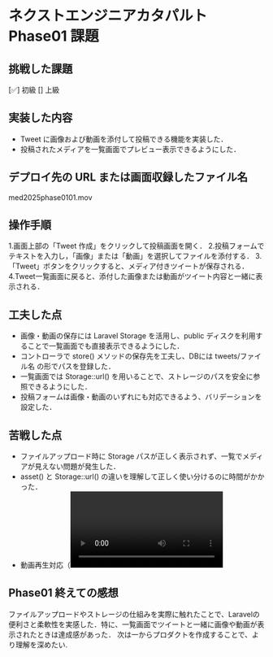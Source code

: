 # ネクストエンジニアカタパルト Phase01 課題

## 挑戦した課題

[✅] 初級
[] 上級

## 実装した内容

- Tweet に画像および動画を添付して投稿できる機能を実装した．
- 投稿されたメディアを一覧画面でプレビュー表示できるようにした．

## デプロイ先の URL または画面収録したファイル名

med2025phase0101.mov

## 操作手順

1.画面上部の「Tweet 作成」をクリックして投稿画面を開く．
2.投稿フォームでテキストを入力し，「画像」または「動画」を選択してファイルを添付する．
3.「Tweet」ボタンをクリックすると、メディア付きツイートが保存される．
4.Tweet一覧画面に戻ると、添付した画像または動画がツイート内容と一緒に表示される．

## 工夫した点

- 画像・動画の保存には Laravel Storage を活用し、public ディスクを利用することで一覧画面でも直接表示できるようにした．
- コントローラで store() メソッドの保存先を工夫し、DBには tweets/ファイル名 の形でパスを登録した．
- 一覧画面では Storage::url() を用いることで、ストレージのパスを安全に参照できるようにした．
- 投稿フォームは画像・動画のいずれにも対応できるよう、バリデーションを設定した．

## 苦戦した点

- ファイルアップロード時に Storage パスが正しく表示されず、一覧でメディアが見えない問題が発生した．
- asset() と Storage::url() の違いを理解して正しく使い分けるのに時間がかかった．
- 動画再生対応（<video>タグ表示）を実装する際に MIME タイプの設定で手間取った．

## Phase01 終えての感想

ファイルアップロードやストレージの仕組みを実際に触れたことで、Laravelの便利さと柔軟性を実感した．特に、一覧画面でツイートと一緒に画像や動画が表示されたときは達成感があった．
次は一からプロダクトを作成することで、より理解を深めたい.